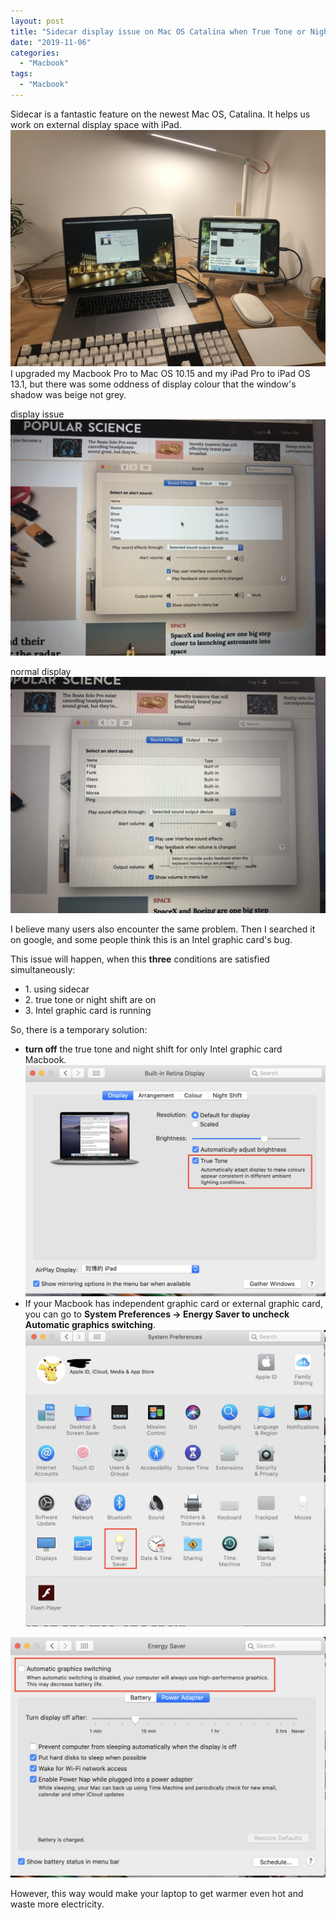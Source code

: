 ```yaml
---
layout: post
title: "Sidecar display issue on Mac OS Catalina when True Tone or Night Shift are on"
date: "2019-11-06"
categories: 
  - "Macbook"
tags:
  - "Macbook"
---
```


Sidecar is a fantastic feature on the newest Mac OS, Catalina. It helps us work on external display space with iPad. ![sidecar](/assets/img/images/IMG_4643.jpg) I upgraded my Macbook Pro to Mac OS 10.15 and my iPad Pro to iPad OS 13.1, but there was some oddness of display colour that the window's shadow was beige not grey.

display issue ![display issue](/assets/img/images/IMG_1779.jpg)

normal display ![normal display](/assets/img/images/IMG_5561.jpg)

I believe many users also encounter the same problem. Then I searched it on google, and some people think this is an Intel graphic card's bug.

This issue will happen, when this **three** conditions are satisfied simultaneously:

- 1\. using sidecar
- 2\. true tone or night shift are on
- 3\. Intel graphic card is running

So, there is a temporary solution:

- **turn off** the true tone and night shift for only Intel graphic card Macbook. ![turn off true tone](/assets/img/images/Screenshot-2019-11-06-at-5.18.20-PM.png)
- If your Macbook has independent graphic card or external graphic card, you can go to **System Preferences -> Energy Saver to uncheck Automatic graphics switching**. ![](/assets/img/images/Screenshot-2019-11-06-at-5.19.48-PM.png)

![](/assets/img/images/Screenshot-2019-11-06-at-5.21.30-PM.png)

However, this way would make your laptop to get warmer even hot and waste more electricity.
